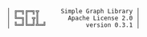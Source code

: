     │ ╔═╗╔═╗╦      Simple Graph Library │
    │ ╚═╗║ ╦║        Apache License 2.0 │
    │ ╚═╝╚═╝╩═╝           version 0.3.1 │